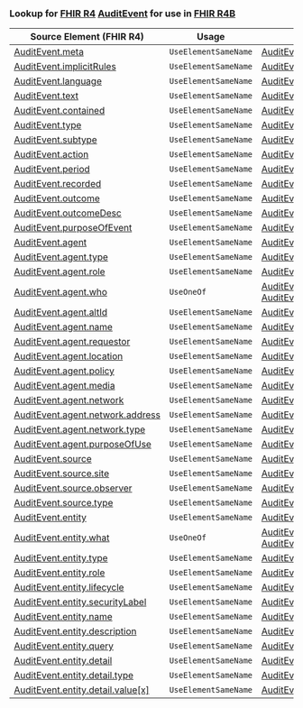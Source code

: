 ### Lookup for [FHIR R4](https://hl7.org/fhir/R4/) [AuditEvent](https://hl7.org/fhir/R4/AuditEvent.html) for use in [FHIR R4B](https://hl7.org/fhir/R4B/)

| Source Element (FHIR R4) | Usage | Target |
| -------------- | ----- | ------ |
| [AuditEvent.meta](https://hl7.org/fhir/R4/AuditEvent.html#resource) | `UseElementSameName` | [AuditEvent.meta](https://hl7.org/fhir/R4B/AuditEvent.html#resource) |
| [AuditEvent.implicitRules](https://hl7.org/fhir/R4/AuditEvent.html#resource) | `UseElementSameName` | [AuditEvent.implicitRules](https://hl7.org/fhir/R4B/AuditEvent.html#resource) |
| [AuditEvent.language](https://hl7.org/fhir/R4/AuditEvent.html#resource) | `UseElementSameName` | [AuditEvent.language](https://hl7.org/fhir/R4B/AuditEvent.html#resource) |
| [AuditEvent.text](https://hl7.org/fhir/R4/AuditEvent.html#resource) | `UseElementSameName` | [AuditEvent.text](https://hl7.org/fhir/R4B/AuditEvent.html#resource) |
| [AuditEvent.contained](https://hl7.org/fhir/R4/AuditEvent.html#resource) | `UseElementSameName` | [AuditEvent.contained](https://hl7.org/fhir/R4B/AuditEvent.html#resource) |
| [AuditEvent.type](https://hl7.org/fhir/R4/AuditEvent.html#resource) | `UseElementSameName` | [AuditEvent.type](https://hl7.org/fhir/R4B/AuditEvent.html#resource) |
| [AuditEvent.subtype](https://hl7.org/fhir/R4/AuditEvent.html#resource) | `UseElementSameName` | [AuditEvent.subtype](https://hl7.org/fhir/R4B/AuditEvent.html#resource) |
| [AuditEvent.action](https://hl7.org/fhir/R4/AuditEvent.html#resource) | `UseElementSameName` | [AuditEvent.action](https://hl7.org/fhir/R4B/AuditEvent.html#resource) |
| [AuditEvent.period](https://hl7.org/fhir/R4/AuditEvent.html#resource) | `UseElementSameName` | [AuditEvent.period](https://hl7.org/fhir/R4B/AuditEvent.html#resource) |
| [AuditEvent.recorded](https://hl7.org/fhir/R4/AuditEvent.html#resource) | `UseElementSameName` | [AuditEvent.recorded](https://hl7.org/fhir/R4B/AuditEvent.html#resource) |
| [AuditEvent.outcome](https://hl7.org/fhir/R4/AuditEvent.html#resource) | `UseElementSameName` | [AuditEvent.outcome](https://hl7.org/fhir/R4B/AuditEvent.html#resource) |
| [AuditEvent.outcomeDesc](https://hl7.org/fhir/R4/AuditEvent.html#resource) | `UseElementSameName` | [AuditEvent.outcomeDesc](https://hl7.org/fhir/R4B/AuditEvent.html#resource) |
| [AuditEvent.purposeOfEvent](https://hl7.org/fhir/R4/AuditEvent.html#resource) | `UseElementSameName` | [AuditEvent.purposeOfEvent](https://hl7.org/fhir/R4B/AuditEvent.html#resource) |
| [AuditEvent.agent](https://hl7.org/fhir/R4/AuditEvent.html#resource) | `UseElementSameName` | [AuditEvent.agent](https://hl7.org/fhir/R4B/AuditEvent.html#resource) |
| [AuditEvent.agent.type](https://hl7.org/fhir/R4/AuditEvent.html#resource) | `UseElementSameName` | [AuditEvent.agent.type](https://hl7.org/fhir/R4B/AuditEvent.html#resource) |
| [AuditEvent.agent.role](https://hl7.org/fhir/R4/AuditEvent.html#resource) | `UseElementSameName` | [AuditEvent.agent.role](https://hl7.org/fhir/R4B/AuditEvent.html#resource) |
| [AuditEvent.agent.who](https://hl7.org/fhir/R4/AuditEvent.html#resource) | `UseOneOf` | [AuditEvent.agent.who](https://hl7.org/fhir/R4B/AuditEvent.html#resource)<br />[AuditEvent.agent.who](https://hl7.org/fhir/R4B/AuditEvent.html#resource) |
| [AuditEvent.agent.altId](https://hl7.org/fhir/R4/AuditEvent.html#resource) | `UseElementSameName` | [AuditEvent.agent.altId](https://hl7.org/fhir/R4B/AuditEvent.html#resource) |
| [AuditEvent.agent.name](https://hl7.org/fhir/R4/AuditEvent.html#resource) | `UseElementSameName` | [AuditEvent.agent.name](https://hl7.org/fhir/R4B/AuditEvent.html#resource) |
| [AuditEvent.agent.requestor](https://hl7.org/fhir/R4/AuditEvent.html#resource) | `UseElementSameName` | [AuditEvent.agent.requestor](https://hl7.org/fhir/R4B/AuditEvent.html#resource) |
| [AuditEvent.agent.location](https://hl7.org/fhir/R4/AuditEvent.html#resource) | `UseElementSameName` | [AuditEvent.agent.location](https://hl7.org/fhir/R4B/AuditEvent.html#resource) |
| [AuditEvent.agent.policy](https://hl7.org/fhir/R4/AuditEvent.html#resource) | `UseElementSameName` | [AuditEvent.agent.policy](https://hl7.org/fhir/R4B/AuditEvent.html#resource) |
| [AuditEvent.agent.media](https://hl7.org/fhir/R4/AuditEvent.html#resource) | `UseElementSameName` | [AuditEvent.agent.media](https://hl7.org/fhir/R4B/AuditEvent.html#resource) |
| [AuditEvent.agent.network](https://hl7.org/fhir/R4/AuditEvent.html#resource) | `UseElementSameName` | [AuditEvent.agent.network](https://hl7.org/fhir/R4B/AuditEvent.html#resource) |
| [AuditEvent.agent.network.address](https://hl7.org/fhir/R4/AuditEvent.html#resource) | `UseElementSameName` | [AuditEvent.agent.network.address](https://hl7.org/fhir/R4B/AuditEvent.html#resource) |
| [AuditEvent.agent.network.type](https://hl7.org/fhir/R4/AuditEvent.html#resource) | `UseElementSameName` | [AuditEvent.agent.network.type](https://hl7.org/fhir/R4B/AuditEvent.html#resource) |
| [AuditEvent.agent.purposeOfUse](https://hl7.org/fhir/R4/AuditEvent.html#resource) | `UseElementSameName` | [AuditEvent.agent.purposeOfUse](https://hl7.org/fhir/R4B/AuditEvent.html#resource) |
| [AuditEvent.source](https://hl7.org/fhir/R4/AuditEvent.html#resource) | `UseElementSameName` | [AuditEvent.source](https://hl7.org/fhir/R4B/AuditEvent.html#resource) |
| [AuditEvent.source.site](https://hl7.org/fhir/R4/AuditEvent.html#resource) | `UseElementSameName` | [AuditEvent.source.site](https://hl7.org/fhir/R4B/AuditEvent.html#resource) |
| [AuditEvent.source.observer](https://hl7.org/fhir/R4/AuditEvent.html#resource) | `UseElementSameName` | [AuditEvent.source.observer](https://hl7.org/fhir/R4B/AuditEvent.html#resource) |
| [AuditEvent.source.type](https://hl7.org/fhir/R4/AuditEvent.html#resource) | `UseElementSameName` | [AuditEvent.source.type](https://hl7.org/fhir/R4B/AuditEvent.html#resource) |
| [AuditEvent.entity](https://hl7.org/fhir/R4/AuditEvent.html#resource) | `UseElementSameName` | [AuditEvent.entity](https://hl7.org/fhir/R4B/AuditEvent.html#resource) |
| [AuditEvent.entity.what](https://hl7.org/fhir/R4/AuditEvent.html#resource) | `UseOneOf` | [AuditEvent.entity.what](https://hl7.org/fhir/R4B/AuditEvent.html#resource)<br />[AuditEvent.entity.what](https://hl7.org/fhir/R4B/AuditEvent.html#resource) |
| [AuditEvent.entity.type](https://hl7.org/fhir/R4/AuditEvent.html#resource) | `UseElementSameName` | [AuditEvent.entity.type](https://hl7.org/fhir/R4B/AuditEvent.html#resource) |
| [AuditEvent.entity.role](https://hl7.org/fhir/R4/AuditEvent.html#resource) | `UseElementSameName` | [AuditEvent.entity.role](https://hl7.org/fhir/R4B/AuditEvent.html#resource) |
| [AuditEvent.entity.lifecycle](https://hl7.org/fhir/R4/AuditEvent.html#resource) | `UseElementSameName` | [AuditEvent.entity.lifecycle](https://hl7.org/fhir/R4B/AuditEvent.html#resource) |
| [AuditEvent.entity.securityLabel](https://hl7.org/fhir/R4/AuditEvent.html#resource) | `UseElementSameName` | [AuditEvent.entity.securityLabel](https://hl7.org/fhir/R4B/AuditEvent.html#resource) |
| [AuditEvent.entity.name](https://hl7.org/fhir/R4/AuditEvent.html#resource) | `UseElementSameName` | [AuditEvent.entity.name](https://hl7.org/fhir/R4B/AuditEvent.html#resource) |
| [AuditEvent.entity.description](https://hl7.org/fhir/R4/AuditEvent.html#resource) | `UseElementSameName` | [AuditEvent.entity.description](https://hl7.org/fhir/R4B/AuditEvent.html#resource) |
| [AuditEvent.entity.query](https://hl7.org/fhir/R4/AuditEvent.html#resource) | `UseElementSameName` | [AuditEvent.entity.query](https://hl7.org/fhir/R4B/AuditEvent.html#resource) |
| [AuditEvent.entity.detail](https://hl7.org/fhir/R4/AuditEvent.html#resource) | `UseElementSameName` | [AuditEvent.entity.detail](https://hl7.org/fhir/R4B/AuditEvent.html#resource) |
| [AuditEvent.entity.detail.type](https://hl7.org/fhir/R4/AuditEvent.html#resource) | `UseElementSameName` | [AuditEvent.entity.detail.type](https://hl7.org/fhir/R4B/AuditEvent.html#resource) |
| [AuditEvent.entity.detail.value[x]](https://hl7.org/fhir/R4/AuditEvent.html#resource) | `UseElementSameName` | [AuditEvent.entity.detail.value[x]](https://hl7.org/fhir/R4B/AuditEvent.html#resource) |
